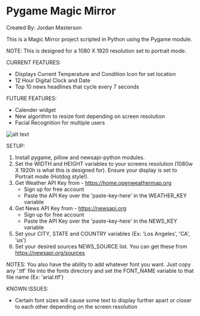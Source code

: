 # Pygame Magic Mirror 
Created By: Jordan Masterson

This is a Magic Mirror project scripted in Python using the Pygame module.

NOTE:  This is designed for a 1080 X 1920 resolution set to portrait mode.  

CURRENT FEATURES:
 - Displays Current Temperature and Condition Icon for set location
 - 12 Hour Digital Clock and Date
 - Top 10 news headlines that cycle every 7 seconds
 
FUTURE FEATURES:
 - Calender widget
 - New algorithm to resize font depending on screen resolution
 - Facial Recognition for multiple users

![alt text](https://i.imgur.com/m0PiCoL.png)
 
SETUP:
1. Install pygame, pillow and newsapi-python modules.
2. Set the WIDTH and HEIGHT variables to your screens resolution (1080w X 1920h is what this is designed for). Ensure your display is set to Portrait mode (Hotdog style!).
3. Get Weather API Key from - https://home.openweathermap.org
    - Sign up for free account
    - Paste the API Key over the 'paste-key-here' in the WEATHER_KEY variable
4. Get News API Key from - https://newsapi.org
    - Sign up for free account
    - Paste the API Key over the 'paste-key-here' in the NEWS_KEY variable
5. Set your CITY, STATE and COUNTRY variables (Ex: 'Los Angeles', 'CA', 'us')
6. Set your desired sources NEWS_SOURCE list.  You can get these from https://newsapi.org/sources

NOTES: 
You also have the ability to add whatever font you want. Just copy any '.ttf' file into the fonts directory 
and set the FONT_NAME variable to that file name (Ex: 'arial.ttf')

KNOWN ISSUES:
 - Certain font sizes will cause some text to display further apart or closer to each other depending on the screen resolution